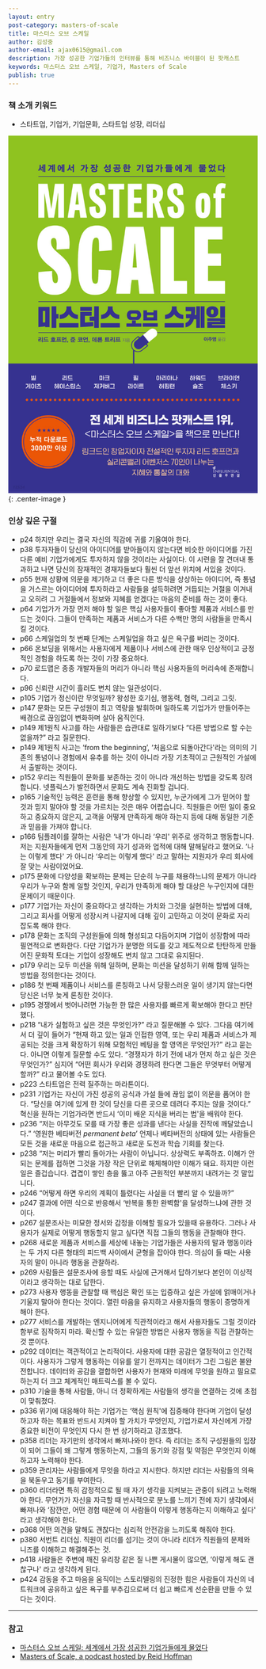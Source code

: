 ```yaml
---
layout: entry
post-category: masters-of-scale
title: 마스터스 오브 스케일
author: 김성중
author-email: ajax0615@gmail.com
description: 가장 성공한 기업가들의 인터뷰를 통해 비즈니스 바이블이 된 팟캐스트
keywords: 마스터스 오브 스케일, 기업가, Masters of Scale
publish: true
---
```


### 책 소개 키워드
- 스타트업, 기업가, 기업문화, 스타트업 성장, 리더십

![마스터스 오브 스케일](/images/profile/masters-of-scale.png "마스터스 오브 스케일"){: .center-image }

### 인상 깊은 구절
- p24 하지만 우리는 결국 자신의 직감에 귀를 기울여야 한다.
- p38 투자자들이 당신의 아이디어를 받아들이지 않는다면 비슷한 아이디어를 가진 다른 예비 기업가에게도 투자하지 않을 것이라는 사실이다. 이 시련을 잘 견뎌내 통과하고 나면 당신의 잠재적인 경재자들보다 훨씬 더 앞선 위치에 서있을 것이다.
- p55 현재 상황에 의문을 제기하고 더 좋은 다른 방식을 상상하는 아이디어, 즉 통념을 거스르는 아이디어에 투자하라고 사람들을 설득하려면 거듭되는 거절을 이겨내고 오히려 그 거절들에서 정보와 지혜를 얻겠다는 마음의 준비를 하는 것이 좋다.
- p64 기업가가 가장 먼저 해야 할 일은 핵심 사용자들이 좋아할 제품과 서비스를 만드는 것이다. 그들이 만족하는 제품과 서비스가 다른 수백만 명의 사람들을 만족시킬 것이다.
- p66 스케일업의 첫 번째 단계는 스케일업을 하고 싶은 욕구를 버리는 것이다.
- p66 온보딩을 위해서는 사용자에게 제품이나 서비스에 관한 매우 인상적이고 긍정적인 경험을 하도록 하는 것이 가장 중요하다.
- p70 로드맵은 종종 개발자들의 머리가 아니라 핵심 사용자들의 머리속에 존재합니다.
- p96 신뢰란 시간이 흘러도 변치 않는 일관성이다.
- p105 기업가 정신이란 무엇일까? 왕성한 호기심, 행동력, 협력, 그리고 그릿.
- p147 문화는 모든 구성원이 최고 역량을 발휘하며 일하도록 기업가가 만들어주는 배경으로 끊임없이 변화하며 살아 움직인다.
- p149 제1원칙 사고를 하는 사람들은 습관대로 일하기보다 “다른 방법으로 할 수는 없을까?” 라고 질문한다.
- p149 제1원칙 사고는 ‘from the beginning’, ‘처음으로 되돌아간다'라는 의미의 기존의 통념이나 경험에서 유추를 하는 것이 아니라 가장 기초적이고 근원적인 가설에서 출발하는 것이다.
- p152 우리는 직원들이 문화를 보존하는 것이 아니라 개선하는 방법을 갖도록 장려합니다. 넷플릭스가 발전하면서 문화도 계속 진화할 겁니다.
- p165 기술적인 능력은 훈련을 통해 향상할 수 있지만, 누군가에게 그가 믿어야 할 것과 믿지 말아야 할 것을 가르치는 것은 매우 어렵습니다. 직원들은 어떤 일이 중요하고 중요하지 않은지, 고객을 어떻게 만족하게 해야 하는지 등에 대해 동일한 기준과 믿음을 가져야 합니다.
- p166 팀플레이를 잘하는 사람은 ‘내'가 아니라 ‘우리' 위주로 생각하고 행동합니다. 저는 지원자들에게 먼저 그동안의 자기 성과와 업적에 대해 말해달라고 했어요. ‘나는 이렇게 했다' 가 아니라 ‘우리는 이렇게 했다' 라고 말하는 지원자가 우리 회사에 잘 맞는 사람이었어요.
- p175 문화에 다양성을 확보하는 문제는 단순히 누구를 채용하느냐의 문제가 아니라 우리가 누구와 함께 일할 것인지, 우리가 만족하게 해야 할 대상은 누구인지에 대한 문제이기 때문이다.
- p177 기업가는 자신이 중요하다고 생각하는 가치와 그것을 실현하는 방법에 대해, 그리고 회사를 어떻게 성장시켜 나갈지에 대해 깊이 고민하고 이것이 문화로 자리 잡도록 해야 한다.
- p178 문화는 조직의 구성원들에 의해 형성되고 다듬어지며 기업이 성장함에 따라 필연적으로 변화한다. 다만 기업가가 분명한 의도를 갖고 제도적으로 탄탄하게 만들어진 문화적 토대는 기업이 성장해도 변치 않고 그대로 유지된다.
- p179 우리는 모두 미션을 위해 일하며, 문화는 미션을 달성하기 위해 함께 일하는 방법을 정의한다는 것이다.
- p186 첫 번째 제품이나 서비스를 론칭하고 나서 당황스러운 일이 생기지 않는다면 당신은 너무 늦게 론칭한 것이다.
- p195 경쟁에서 벗어나려면 가능한 한 많은 사용자를 빠르게 확보해야 한다고 판단했다.
- p218 “내가 실험하고 싶은 것은 무엇인가?” 라고 질문해볼 수 있다. 그다음 여기에서 더 깊이 들어가 “현재 하고 있는 일과 인접한 영역, 또는 우리 제품과 서비스가 제공되는 것을 크게 확장하기 위해 모험적인 베팅을 할 영역은 무엇인가?” 라고 묻는다.  아니면 이렇게 질문할 수도 있다. “경쟁자가 하기 전에 내가 먼저 하고 싶은 것은 무엇인가?” 심지어 “어떤 회사가 우리와 경쟁하려 한다면 그들은 무엇부터 어떻게 할까?” 라고 물어볼 수도 있다.
- p223 스타트업은 전력 질주하는 마라톤이다.
- p231 기업가는 자신이 가진 성공의 공식과 가설 들에 끊임 없이 의문을 품어야 한다. “당신을 여기에 있게 한 것이 당신을 다른 곳으로 데려다 주지는 않을 것이다.” 혁신을 원하는 기업가라면 반드시 ‘이미 배운 지식을 버리는 법'을 배워야 한다.
- p236 “저는 아무것도 모를 때 가장 좋은 성과를 낸다는 사실을 진작에 깨달았습니다.” ‘영원한 베타버전 *permanent beta*’ 언제나 베타버전의 상태에 있는 사람들은 모든 것을 새로운 마음으로 접근하고 새로운 도전과 학습 기회를 찾는다.
- p238 “저는 머리가 빨리 돌아가는 사람이 아닙니다. 상상력도 부족하죠. 이해가 안 되는 문제를 접하면 그것을 가장 작은 단위로 해체해야만 이해가 돼요. 하지만 이런 일은 즐겁습니다. 겹겹이 쌓인 층을 뚫고 아주 근원적인 부분까지 내려가는 것 말입니다.
- p246 “어떻게 하면 우리의 계획이 틀렸다는 사실을 더 빨리 알 수 있을까?”
- p247 결과에 어떤 식으로 반응해서 ‘반복을 통한 완벽함'을 달성하느냐에 관한 것이다.
- p267 설문조사는 미묘한 정서와 감정을 이해할 필요가 있을때 유용하다. 그러나 사용자가 실제로 어떻게 행동할지 알고 싶다면 직접 그들의 행동을 관찰해야 한다.
- p268 새로운 제품과 서비스를 세상에 내놓는 기업가들은 사용자의 말과 행동이라는 두 가지 다른 형태의 피드백 사이에서 균형을 잡아야 한다. 의심이 들 때는 사용자의 말이 아니라 행동을 관찰하라.
- p269 사람들은 설문조사에 응할 때도 사실에 근거해서 답하기보다 본인이 이상적이라고 생각하는 대로 답한다.
- p273 사용자 행동을 관찰할 때 핵심은 확인 또는 입증하고 싶은 가설에 얽매이거나 기울지 말아야 한다는 것이다. 열린 마음을 유지하고 사용자들의 행동이 증명하게 해야 한다.
- p277 서비스를 개발하는 엔지니어에게 직관적이라고 해서 사용자들도 그럴 것이라 함부로 짐작하지 마라. 확신할 수 있는 유일한 방법은 사용자 행동을 직접 관찰하는 것 뿐이다.
- p292 데이터는 객관적이고 논리적이다. 사용자에 대한 공감은 열정적이고 인간적이다. 사용자가 그렇게 행동하는 이유를 알기 전까지는 데이터가 그린 그림은 불완전합니다. 데이터와 공감을 결합하면 사용자가 현재와 미래에 무엇을 원하고 필요로 하는지 더 크고 체계적인 매트릭스를 볼 수 있다.
- p310 기술을 통해 사람들, 아니 더 정확하게는 사람들의 생각을 연결하는 것에 초점이 맞춰졌다.
- p336 위기에 대응해야 하는 기업가는 ‘핵심 원칙'에 집중해야 한다며 기업이 달성하고자 하는 목표와 반드시 지켜야 할 가치가 무엇인지, 기업가로서 자신에게 가장 중요한 비전이 무엇인지 다시 한 번 상기하라고 강조했다.
- p358 리더는 자기만의 생각에서 빠져나와야 한다. 즉 리더는 조직 구성원들의 입장이 되어 그들이 왜 그렇게 행동하는지, 그들의 동기와 강점 및 약점은 무엇인지 이해하고자 노력해야 한다.
- p359 관리자는 사람들에게 무엇을 하라고 지시한다. 하지만 리더는 사람들의 의욕을 북돋우고 동기를 부여한다.
- p360 리더라면 특히 감정적으로 될 때 자기 생각을 지켜보는 관중이 되려고 노력해야 한다. 무언가가 자신을 자극할 때 반사적으로 분노를 느끼기 전에 자기 생각에서 빠져나와 ‘잠깐만, 어떤 경험 때문에 이 사람들이 이렇게 행동하는지 이해하고 싶다' 라고 생각해야 한다.
- p368 어떤 의견을 말해도 괜찮다는 심리적 안전감을 느끼도록 해줘야 한다.
- p380 서번트 리더십. 직원이 리더를 섬기는 것이 아니라 리더가 직원들의 문제와 니즈를 이해하고 해결해주는 것.
- p418 사람들은 주변에 깨진 유리창 같은 질 나쁜 게시물이 많으면, ‘이렇게 해도 괜찮구나' 라고 생각하게 된다.
- p424 감동을 주고 마음을 움직이는 스토리텔링의 진정한 힘은 사람들이 자신의 네트워크에 공유하고 싶은 욕구를 부추김으로써 더 쉽고 빠르게 선순환을 만들 수 있다는 것이다.

---

### 참고
- [마스터스 오브 스케일: 세계에서 가장 성공한 기업가들에게 물었다](http://www.yes24.com/Product/Goods/109781554)
- [Masters of Scale, a podcast hosted by Reid Hoffman](https://mastersofscale.com/)
